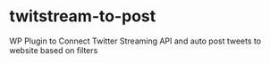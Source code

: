 # twitstream-to-post
WP Plugin to Connect Twitter Streaming API and auto post tweets to website based on filters
